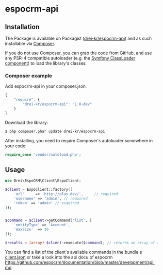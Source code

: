 # espocrm-api

## Installation

The Package is available on Packagist ([drei-kr/espocrm-api](https://packagist.org/packages/drei-kr/espocrm-api))
and as such installable via [Composer](http://getcomposer.org/).

If you do not use Composer, you can grab the code from GitHub, and use any PSR-4 compatible autoloader
(e.g. the [Symfony ClassLoader component](https://github.com/symfony/ClassLoader)) to load the library's classes.

### Composer example

Add espocrm-api in your composer.json:

```js
{
    "require": {
        "drei-kr/espocrm-api": "1.0-dev"
    }
}
```

Download the library:

``` bash
$ php composer.phar update drei-kr/espocrm-api
```

After installing, you need to require Composer's autoloader somewhere in your code:

```php
require_once 'vendor/autoload.php';
```

## Usage

```php
use Drei\EspoCRM\Client\EspoClient;

$client = EspoClient::factory([
    'url'     => 'http://plus.dev/',     // required
    'username' => 'admin', // required
    'token' => 'admin' // required
]);


$command = $client->getCommand('list', [
    'entityType' => 'Account',
    'maxSize'  => 10
]);

$results = (array) $client->execute($command); // returns an array of results
```

You can find a list of the client's available commands in the bundle's
[client.json](https://github.com/drei-kr/espocrm-api/blob/master/src/Resources/config/v1/client.json) or take a look into the api docu of espocrm https://github.com/espocrm/documentation/blob/master/development/api.md.